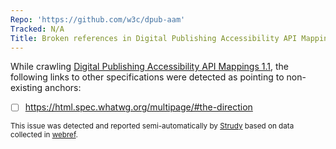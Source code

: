 ```yaml
---
Repo: 'https://github.com/w3c/dpub-aam'
Tracked: N/A
Title: Broken references in Digital Publishing Accessibility API Mappings 1.1
---
```


While crawling [Digital Publishing Accessibility API Mappings 1.1](https://w3c.github.io/dpub-aam/), the following links to other specifications were detected as pointing to non-existing anchors:
* [ ] https://html.spec.whatwg.org/multipage/#the-direction

<sub>This issue was detected and reported semi-automatically by [Strudy](https://github.com/w3c/strudy/) based on data collected in [webref](https://github.com/w3c/webref/).</sub>
